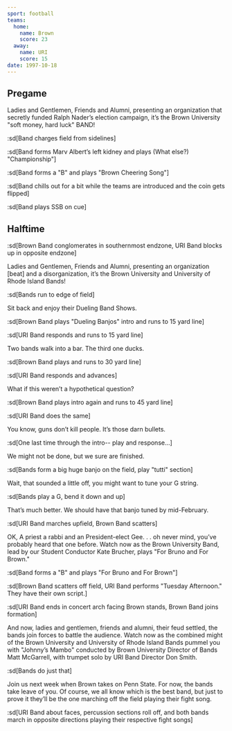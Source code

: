```yaml
---
sport: football
teams:
  home:
    name: Brown
    score: 23
  away:
    name: URI
    score: 15
date: 1997-10-18
---
```


## Pregame

Ladies and Gentlemen, Friends and Alumni, presenting an organization that secretly funded Ralph Nader’s election campaign, it’s the Brown University "soft money, hard luck" BAND!

:sd[Band charges field from sidelines]

:sd[Band forms Marv Albert’s left kidney and plays (What else?) "Championship"]

:sd[Band forms a "B" and plays "Brown Cheering Song"]

:sd[Band chills out for a bit while the teams are introduced and the coin gets flipped]

:sd[Band plays SSB on cue]

## Halftime

:sd[Brown Band conglomerates in southernmost endzone, URI Band blocks up in opposite endzone]

Ladies and Gentlemen, Friends and Alumni, presenting an organization [beat] and a disorganization, it’s the Brown University and University of Rhode Island Bands!

:sd[Bands run to edge of field]

Sit back and enjoy their Dueling Band Shows.

:sd[Brown Band plays "Dueling Banjos" intro and runs to 15 yard line]

:sd[URI Band responds and runs to 15 yard line]

Two bands walk into a bar. The third one ducks.

:sd[Brown Band plays and runs to 30 yard line]

:sd[URI Band responds and advances]

What if this weren’t a hypothetical question?

:sd[Brown Band plays intro again and runs to 45 yard line]

:sd[URI Band does the same]

You know, guns don’t kill people. It’s those darn bullets.

:sd[One last time through the intro-- play and response...]

We might not be done, but we sure are finished.

:sd[Bands form a big huge banjo on the field, play "tutti" section]

Wait, that sounded a little off, you might want to tune your G string.

:sd[Bands play a G, bend it down and up]

That’s much better. We should have that banjo tuned by mid-February.

:sd[URI Band marches upfield, Brown Band scatters]

OK, A priest a rabbi and an President-elect Gee. . . oh never mind, you’ve probably heard that one before. Watch now as the Brown University Band, lead by our Student Conductor Kate Brucher, plays "For Bruno and For Brown."

:sd[Band forms a "B" and plays "For Bruno and For Brown"]

:sd[Brown Band scatters off field, URI Band performs "Tuesday Afternoon." They have their own script.]

:sd[URI Band ends in concert arch facing Brown stands, Brown Band joins formation]

And now, ladies and gentlemen, friends and alumni, their feud settled, the bands join forces to battle the audience. Watch now as the combined might of the Brown University and University of Rhode Island Bands pummel you with "Johnny’s Mambo" conducted by Brown University Director of Bands Matt McGarrell, with trumpet solo by URI Band Director Don Smith.

:sd[Bands do just that]

Join us next week when Brown takes on Penn State. For now, the bands take leave of you. Of course, we all know which is the best band, but just to prove it they’ll be the one marching off the field playing their fight song.

:sd[URI Band about faces, percussion sections roll off, and both bands march in opposite directions playing their respective fight songs]
